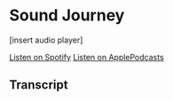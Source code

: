 # Sound Journey

[insert audio player]

[Listen on Spotify](link) [Listen on ApplePodcasts](link)

## Transcript
